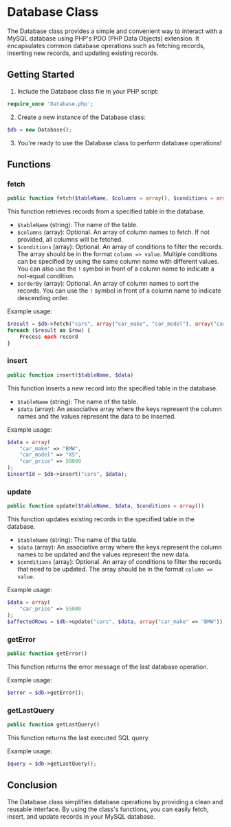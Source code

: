 # Database Class

The Database class provides a simple and convenient way to interact with a MySQL database using PHP's PDO (PHP Data Objects) extension. It encapsulates common database operations such as fetching records, inserting new records, and updating existing records.

## Getting Started

1. Include the Database class file in your PHP script:

```php
require_once 'Database.php';
```

2. Create a new instance of the Database class:

```php
$db = new Database();
```

3. You're ready to use the Database class to perform database operations!

## Functions

### fetch

```php
public function fetch($tableName, $columns = array(), $conditions = array(), $orderBy = array())
```

This function retrieves records from a specified table in the database.

- `$tableName` (string): The name of the table.
- `$columns` (array): Optional. An array of column names to fetch. If not provided, all columns will be fetched.
- `$conditions` (array): Optional. An array of conditions to filter the records. The array should be in the format `column => value`. Multiple conditions can be specified by using the same column name with different values. You can also use the `!` symbol in front of a column name to indicate a not-equal condition.
- `$orderBy` (array): Optional. An array of column names to sort the records. You can use the `!` symbol in front of a column name to indicate descending order.

Example usage:

```php
$result = $db->fetch("cars", array("car_make", "car_model"), array("car_make" => array("BMW", "Audi")), array("car_make", "!car_model"));
foreach ($result as $row) {
    Process each record
}
```

### insert

```php
public function insert($tableName, $data)
```

This function inserts a new record into the specified table in the database.

- `$tableName` (string): The name of the table.
- `$data` (array): An associative array where the keys represent the column names and the values represent the data to be inserted.

Example usage:

```php
$data = array(
    "car_make" => "BMW",
    "car_model" => "X5",
    "car_price" => 50000
);
$insertId = $db->insert("cars", $data);
```

### update

```php
public function update($tableName, $data, $conditions = array())
```

This function updates existing records in the specified table in the database.

- `$tableName` (string): The name of the table.
- `$data` (array): An associative array where the keys represent the column names to be updated and the values represent the new data.
- `$conditions` (array): Optional. An array of conditions to filter the records that need to be updated. The array should be in the format `column => value`.

Example usage:

```php
$data = array(
    "car_price" => 55000
);
$affectedRows = $db->update("cars", $data, array("car_make" => "BMW"));
```

### getError

```php
public function getError()
```

This function returns the error message of the last database operation.

Example usage:

```php
$error = $db->getError();
```

### getLastQuery

```php
public function getLastQuery()
```

This function returns the last executed SQL query.

Example usage:

```php
$query = $db->getLastQuery();
```

## Conclusion

The Database class simplifies database operations by providing a clean and reusable interface. By using the class's functions, you can easily fetch, insert, and update records in your MySQL database.
